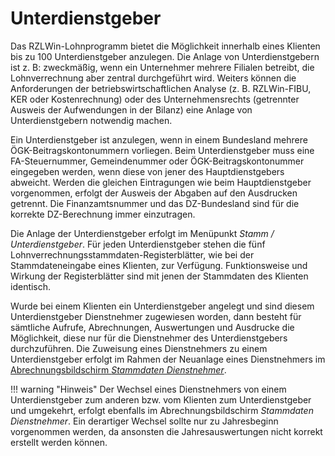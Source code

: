 # Unterdienstgeber

Das RZLWin-Lohnprogramm bietet die Möglichkeit innerhalb eines Klienten bis zu 100 Unterdienstgeber anzulegen. Die Anlage von Unterdienstgebern ist z. B: zweckmäßig, wenn ein Unternehmer mehrere Filialen betreibt, die Lohnverrechnung aber zentral durchgeführt wird. Weiters können die Anforderungen der betriebswirtschaftlichen Analyse (z. B. RZLWin-FIBU, KER oder Kostenrechnung) oder des Unternehmensrechts (getrennter Ausweis der Aufwendungen in der Bilanz) eine Anlage von Unterdienstgebern notwendig machen.

Ein Unterdienstgeber ist anzulegen, wenn in einem Bundesland mehrere ÖGK-Beitragskontonummern vorliegen. Beim Unterdienstgeber muss eine FA-Steuernummer, Gemeindenummer oder ÖGK-Beitragskontonummer eingegeben werden, wenn diese von jener des Hauptdienstgebers abweicht. Werden die gleichen Eintragungen wie beim Hauptdienstgeber vorgenommen, erfolgt der Ausweis der Abgaben auf den Ausdrucken getrennt. Die Finanzamtsnummer und das DZ-Bundesland sind für die korrekte DZ-Berechnung immer einzutragen.

Die Anlage der Unterdienstgeber erfolgt im Menüpunkt *Stamm / Unterdienstgeber*. Für jeden Unterdienstgeber stehen die fünf Lohnverrechnungsstammdaten-Registerblätter, wie bei der Stammdateneingabe eines Klienten, zur Verfügung. Funktionsweise und Wirkung der Registerblätter sind mit jenen der Stammdaten des Klienten identisch.

Wurde bei einem Klienten ein Unterdienstgeber angelegt und sind diesem Unterdienstgeber Dienstnehmer zugewiesen worden, dann besteht für sämtliche Aufrufe, Abrechnungen, Auswertungen und Ausdrucke die Möglichkeit, diese nur für die Dienstnehmer des Unterdienstgebers durchzuführen. Die Zuweisung eines Dienstnehmers zu einem Unterdienstgeber erfolgt im Rahmen der Neuanlage eines Dienstnehmers im [Abrechnungsbildschirm *Stammdaten Dienstnehmer*](../Abrechnungsbildschirme/Stammdaten%20Dienstnehmer.md).

!!! warning "Hinweis"
    Der Wechsel eines Dienstnehmers von einem Unterdienstgeber zum anderen bzw. vom Klienten zum Unterdienstgeber und umgekehrt, erfolgt ebenfalls im Abrechnungsbildschirm *Stammdaten Dienstnehmer*. Ein derartiger Wechsel sollte nur zu Jahresbeginn vorgenommen werden, da ansonsten die Jahresauswertungen nicht korrekt erstellt werden können.